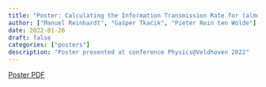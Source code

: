```yaml
---
title: "Poster: Calculating the Information Transmission Rate for (almost) any System"
author: ["Manuel Reinhardt", "Gašper Tkačik", "Pieter Rein ten Wolde"]
date: 2022-01-26
draft: false
categories: ["posters"]
description: "Poster presented at conference Physics@Veldhoven 2022"
---
```


[Poster PDF](/reinhardt_poster_2022.pdf)